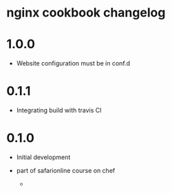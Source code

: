 # nginx cookbook changelog

# 1.0.0
  - Website configuration must be in conf.d

# 0.1.1
- Integrating build with travis CI


# 0.1.0
- Initial development
- part of safarionline course on chef

    -
